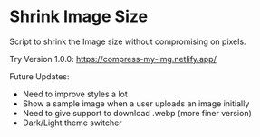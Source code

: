 # Shrink Image Size

Script to shrink the Image size without compromising on pixels.

Try Version 1.0.0: https://compress-my-img.netlify.app/

Future Updates: 
- Need to improve styles a lot
- Show a sample image when a user uploads an image initially
- Need to give support to download .webp (more finer version)
- Dark/Light theme switcher 
